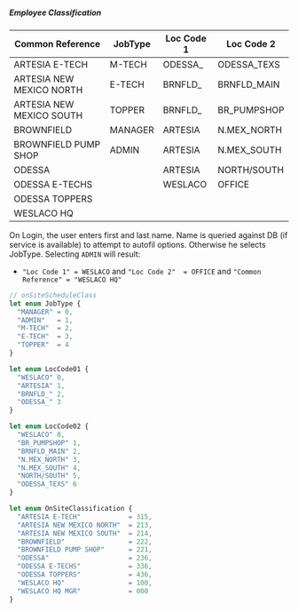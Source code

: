 ##### Employee Classification

| Common Reference          | JobType | Loc Code 1  | Loc Code 2  |
| ---                       | ---     | ---         | ---         |
| ARTESIA E-TECH            | M-TECH  | ODESSA_     | ODESSA_TEXS |
| ARTESIA NEW MEXICO NORTH  | E-TECH  | BRNFLD_     | BRNFLD_MAIN |
| ARTESIA NEW MEXICO SOUTH  | TOPPER  | BRNFLD_     | BR_PUMPSHOP |
| BROWNFIELD                | MANAGER | ARTESIA     | N.MEX_NORTH |
| BROWNFIELD PUMP SHOP      | ADMIN   | ARTESIA     | N.MEX_SOUTH |
| ODESSA                    |         | ARTESIA     | NORTH/SOUTH |
| ODESSA E-TECHS            |         | WESLACO     | OFFICE      |
| ODESSA TOPPERS            |         |             |             |
| WESLACO HQ                |         |             |             |

On Login, the user enters first and last name.  Name is queried against DB (if service is available) to attempt to autofil options.  Otherwise he selects JobType.  Selecting `ADMIN` will result:
 - `"Loc Code 1" = WESLACO` and `"Loc Code 2"  = OFFICE` and `"Common Reference" = "WESLACO HQ"`

```js
// onSiteScheduleClass
let enum JobType {
  "MANAGER" = 0,
  "ADMIN"   = 1,
  "M-TECH"  = 2,
  "E-TECH"  = 3,
  "TOPPER"  = 4
}

let enum LocCode01 {
  "WESLACO" 0,
  "ARTESIA" 1,
  "BRNFLD_" 2,
  "ODESSA_" 3
}

let enum LocCode02 {
  "WESLACO" 0,
  "BR_PUMPSHOP" 1,
  "BRNFLD_MAIN" 2,
  "N.MEX_NORTH" 3,
  "N.MEX_SOUTH" 4,
  "NORTH/SOUTH" 5,
  "ODESSA_TEXS" 6
}

let enum OnSiteClassification {
  "ARTESIA E-TECH"            = 315,
  "ARTESIA NEW MEXICO NORTH"  = 213,
  "ARTESIA NEW MEXICO SOUTH"  = 214,
  "BROWNFIELD"                = 222,
  "BROWNFIELD PUMP SHOP"      = 221,
  "ODESSA"                    = 236,
  "ODESSA E-TECHS"            = 336,
  "ODESSA TOPPERS"            = 436,
  "WESLACO HQ"                = 100,
  "WESLACO HQ MGR"            = 000
}
```


